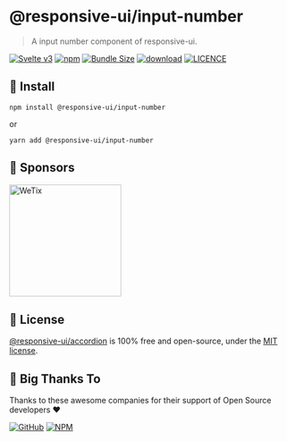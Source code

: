 
# @responsive-ui/input-number

> A input number component of responsive-ui.

<p>

[![Svelte v3](https://img.shields.io/badge/svelte-v3-orange.svg)](https://svelte.dev)
[![npm](https://img.shields.io/npm/v/@responsive-ui/input-number.svg)](https://www.npmjs.com/package/@responsive-ui/input-number)
[![Bundle Size](https://badgen.net/bundlephobia/minzip/%40responsive-ui%2Finput-number)](https://bundlephobia.com/result?p=%40responsive-ui%2Finput-number)
[![download](https://img.shields.io/npm/dw/@responsive-ui/input-number.svg)](https://www.npmjs.com/package/@responsive-ui/input-number)
[![LICENCE](https://img.shields.io/github/license/wetix/responsive-ui)](https://github.com/wetix/responsive-ui/blob/main/LICENSE)

</p>

## 🔨 Install

```console
npm install @responsive-ui/input-number
```

or

```console
yarn add @responsive-ui/input-number
```

## 🔋 Sponsors

<img src="https://asset.wetix.my/images/logo/wetix.png" alt="WeTix" width="200px">

## 📄 License

[@responsive-ui/accordion](https://github.com/wetix/responsive-ui/tree/main/components/accordion) is 100% free and open-source, under the [MIT license](https://github.com/wetix/responsive-ui/blob/main/LICENSE).

## 🎉 Big Thanks To

Thanks to these awesome companies for their support of Open Source developers ❤

[![GitHub](https://jstools.dev/img/badges/github.svg)](https://github.com/open-source)
[![NPM](https://jstools.dev/img/badges/npm.svg)](https://www.npmjs.com/)
